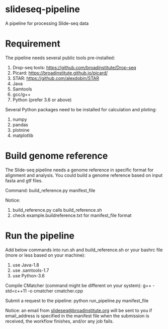 # slideseq-pipeline
A pipeline for processing Slide-seq data

# Requirement

The pipeline needs several public tools pre-installed:
1) Drop-seq tools: https://github.com/broadinstitute/Drop-seq
2) Picard: https://broadinstitute.github.io/picard/
3) STAR: https://github.com/alexdobin/STAR
4) Java
5) Samtools
6) gcc/g++
7) Python (prefer 3.6 or above)

Several Python packages need to be installed for calculation and ploting:
1) numpy
2) pandas
3) plotnine
4) matplotlib
    
# Build genome reference

The Slide-seq pipeline needs a genome reference in specific format for alignment and analysis. You could build a genome reference based on input fasta and gtf files. 

Command: build_reference.py manifest_file

Notice:
1) build_reference.py calls build_reference.sh
2) check example.buildreference.txt for manifest_file format

# Run the pipeline

Add below commands into run.sh and build_reference.sh or your bashrc file (more or less based on your machine):
1) use Java-1.8
2) use .samtools-1.7
3) use Python-3.6

Compile CMatcher (command might be different on your system): g++ -std=c++11 -o cmatcher cmatcher.cpp

Submit a request to the pipeline: python run_pipeline.py manifest_file

Notice: an email from slideseq@broadinstitute.org will be sent to you if email_address is specified in the manifest file when the submission is received, the workflow finishes, and/or any job fails.

